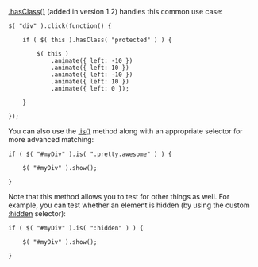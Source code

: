 <script>{
	"title": "How do I test whether an element has a particular class?"
}</script>

[.hasClass()](http://api.jquery.com/hasClass/) (added in version 1.2) handles this common use case:

```
$( "div" ).click(function() {

	if ( $( this ).hasClass( "protected" ) ) {

		$( this )
			.animate({ left: -10 })
			.animate({ left: 10 })
			.animate({ left: -10 })
			.animate({ left: 10 })
			.animate({ left: 0 });

	}

});
```

You can also use the [.is()](http://api.jquery.com/is/) method along with an appropriate selector for more advanced matching:

```
if ( $( "#myDiv" ).is( ".pretty.awesome" ) ) {

	$( "#myDiv" ).show();

}
```

Note that this method allows you to test for other things as well. For example, you can test whether an element is hidden (by using the custom [:hidden](http://api.jquery.com/hidden-selector/) selector):

```
if ( $( "#myDiv" ).is( ":hidden" ) ) {

	$( "#myDiv" ).show();

}
```
